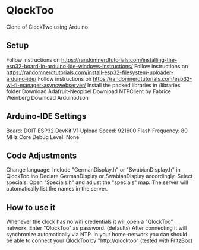 # QlockToo
Clone of ClockTwo using Arduino

 Setup
--------------------------------------
 Follow instructions on https://randomnerdtutorials.com/installing-the-esp32-board-in-arduino-ide-windows-instructions/
 Follow instructions on https://randomnerdtutorials.com/install-esp32-filesystem-uploader-arduino-ide/
 Follow instructions on https://randomnerdtutorials.com/esp32-wi-fi-manager-asyncwebserver/
 Install the packed libraries in /libraries folder
 Download Adafruit-Neopixel 
 Download NTPClient by Fabrice Weinberg
 Download ArduinoJson
 
 Arduino-IDE Settings
--------------------------------------
 Board: DOIT ESP32 DevKit V1
 Upload Speed: 921600
 Flash Frequency: 80 MHz
 Core Debug Level: None
 
 Code Adjustments
--------------------------------------
 Change language: 	Include "GermanDisplay.h" or "SwabianDisplay.h" in QlockToo.ino
					Declare GermanDisplay or SwabianDisplay accordingly.
 Select specials: 	Open "Specials.h" and adjust the "specials" map. 
					The server will automatically list the names in the server.
					
 How to use it
--------------------------------------
 Whenever the clock has no wifi credentials it will open a "QlockToo" network. Enter "QlockToo" as password. (defaults)
 After connecting it will synchronize automatically via NTP.
 In your home-network you can should be able to connect your QlockToo by "http://qlocktoo" (tested with FritzBox)
